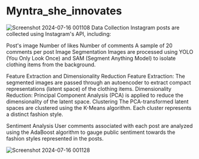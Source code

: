 # Myntra_she_innovates

![Screenshot 2024-07-16 001108](https://github.com/user-attachments/assets/fbc63853-8c2b-4701-944e-4fbf7e2861c9)
Data Collection
Instagram posts are collected using Instagram's API, including:

Post's image
Number of likes
Number of comments
A sample of 20 comments per post
Image Segmentation
Images are processed using YOLO (You Only Look Once) and SAM (Segment Anything Model) to isolate clothing items from the background.

Feature Extraction and Dimensionality Reduction
Feature Extraction: The segmented images are passed through an autoencoder to extract compact representations (latent space) of the clothing items.
Dimensionality Reduction: Principal Component Analysis (PCA) is applied to reduce the dimensionality of the latent space.
Clustering
The PCA-transformed latent spaces are clustered using the K-Means algorithm. Each cluster represents a distinct fashion style.

Sentiment Analysis
User comments associated with each post are analyzed using the AdaBoost algorithm to gauge public sentiment towards the fashion styles represented in the posts.

![Screenshot 2024-07-16 001128](https://github.com/user-attachments/assets/893f35a0-fe5f-4c0d-a7d5-b9f939d241b3)

